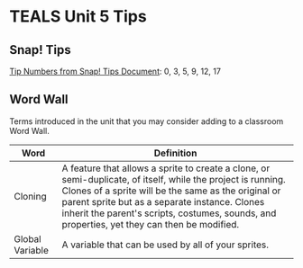 # TEALS Unit 5 Tips

## Snap! Tips
[Tip Numbers from Snap! Tips Document][]: 0, 3, 5, 9, 12, 17

## Word Wall
Terms introduced in the unit that you may consider adding to a classroom Word Wall.

| Word     | Definition                                 |
| ------------- | --------------------------------------------- |
| Cloning     |  A feature that allows a sprite to create a clone, or semi-duplicate, of itself, while the project is running. Clones of a sprite will be the same as the original or parent sprite but as a separate instance. Clones inherit the parent's scripts, costumes, sounds, and properties, yet they can then be modified. 
| Global Variable     | A variable  that can be used by all of your sprites. |


[Tip Numbers from Snap! Tips Document]: https://github.com/TEALSK12/introduction-to-computer-science/blob/master/Snap%20Tips.docx?raw=true
